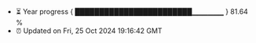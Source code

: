 - ⏳ Year progress { ████████████████████████▁▁▁▁▁▁ } 81.64 %
- ⏰ Updated on Fri, 25 Oct 2024 19:16:42 GMT

